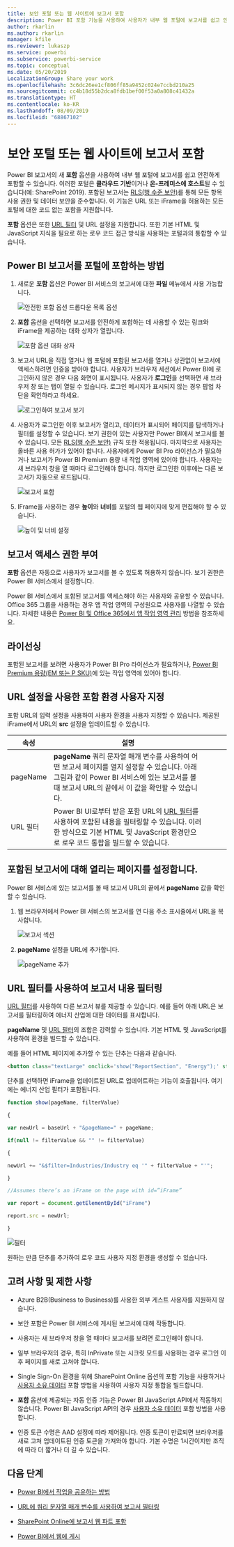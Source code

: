 ```yaml
---
title: 보안 포털 또는 웹 사이트에 보고서 포함
description: Power BI 포함 기능을 사용하여 사용자가 내부 웹 포털에 보고서를 쉽고 안전하게 포함하도록 할 수 있습니다.
author: rkarlin
ms.author: rkarlin
manager: kfile
ms.reviewer: lukaszp
ms.service: powerbi
ms.subservice: powerbi-service
ms.topic: conceptual
ms.date: 05/20/2019
LocalizationGroup: Share your work
ms.openlocfilehash: 3c6dc26ee1cf806ff85a9452c024e7ccbd210a25
ms.sourcegitcommit: cc4b18d55b2dca8fdb1bef00f53a0a808c41432a
ms.translationtype: HT
ms.contentlocale: ko-KR
ms.lasthandoff: 08/09/2019
ms.locfileid: "68867102"
---
```

# <a name="embed-a-report-in-a-secure-portal-or-website"></a>보안 포털 또는 웹 사이트에 보고서 포함

Power BI 보고서의 새 **포함** 옵션을 사용하여 내부 웹 포털에 보고서를 쉽고 안전하게 포함할 수 있습니다. 이러한 포털은 **클라우드 기반**이거나 **온-프레미스에 호스트**될 수 있습니다(예: SharePoint 2019). 포함된 보고서는 [RLS(행 수준 보안)](service-admin-rls.md)를 통해 모든 항목 사용 권한 및 데이터 보안을 준수합니다. 이 기능은 URL 또는 iFrame을 허용하는 모든 포털에 대한 코드 없는 포함을 지원합니다. 

**포함** 옵션은 또한 [URL 필터](service-url-filters.md) 및 URL 설정을 지원합니다. 또한 기본 HTML 및 JavaScript 지식을 필요로 하는 로우 코드 접근 방식을 사용하는 포털과의 통합할 수 있습니다.

## <a name="how-to-embed-power-bi-reports-into-portals"></a>Power BI 보고서를 포털에 **포함**하는 방법

1. 새로운 **포함** 옵션은 Power BI 서비스의 보고서에 대한 **파일** 메뉴에서 사용 가능합니다.

    ![안전한 포함 옵션 드롭다운 목록 옵션](media/service-embed-secure/secure-embed-drop-down-menu.png)

2. **포함** 옵션을 선택하면 보고서를 안전하게 포함하는 데 사용할 수 있는 링크와 iFrame을 제공하는 대화 상자가 열립니다.

    ![포함 옵션 대화 상자](media/service-embed-secure/secure-embed-code-dialog.png)

3. 보고서 URL을 직접 열거나 웹 포털에 포함된 보고서를 열거나 상관없이 보고서에 액세스하려면 인증을 받아야 합니다. 사용자가 브라우저 세션에서 Power BI에 로그인하지 않은 경우 다음 화면이 표시됩니다. 사용자가 **로그인**을 선택하면 새 브라우저 창 또는 탭이 열릴 수 있습니다. 로그인 메시지가 표시되지 않는 경우 팝업 차단을 확인하라고 하세요.

    ![로그인하여 보고서 보기](media/service-embed-secure/secure-embed-sign-in.png)

4. 사용자가 로그인한 이후 보고서가 열리고, 데이터가 표시되어 페이지를 탐색하거나 필터를 설정할 수 있습니다. 보기 권한이 있는 사용자만 Power BI에서 보고서를 볼 수 있습니다. 모든 [RLS(행 수준 보안)](service-admin-rls.md) 규칙 또한 적용됩니다. 마지막으로 사용자는 올바른 사용 허가가 있어야 합니다. 사용자에게 Power BI Pro 라이선스가 필요하거나 보고서가 Power BI Premium 용량 내 작업 영역에 있어야 합니다. 사용자는 새 브라우저 창을 열 때마다 로그인해야 합니다. 하지만 로그인한 이후에는 다른 보고서가 자동으로 로드됩니다.

    ![보고서 포함](media/service-embed-secure/secure-embed-report.png)

5. IFrame을 사용하는 경우 **높이**와 **너비**를 포털의 웹 페이지에 맞게 편집해야 할 수 있습니다.

    ![높이 및 너비 설정](media/service-embed-secure/secure-embed-size.png)

## <a name="granting-report-access"></a>보고서 액세스 권한 부여

**포함** 옵션은 자동으로 사용자가 보고서를 볼 수 있도록 허용하지 않습니다. 보기 권한은 Power BI 서비스에서 설정합니다.

Power BI 서비스에서 포함된 보고서를 액세스해야 하는 사용자와 공유할 수 있습니다. Office 365 그룹을 사용하는 경우 앱 작업 영역의 구성원으로 사용자를 나열할 수 있습니다. 자세한 내용은 [Power BI 및 Office 365에서 앱 작업 영역 관리](service-manage-app-workspace-in-power-bi-and-office-365.md) 방법을 참조하세요.

## <a name="licensing"></a>라이선싱

포함된 보고서를 보려면 사용자가 Power BI Pro 라이선스가 필요하거나, [Power BI Premium 용량(EM 또는 P SKU)](service-admin-premium-purchase.md)에 있는 작업 영역에 있어야 합니다.

## <a name="customize-your-embed-experience-using-url-settings"></a>URL 설정을 사용한 포함 환경 사용자 지정

포함 URL의 입력 설정을 사용하여 사용자 환경을 사용자 지정할 수 있습니다. 제공된 iFrame에서 URL의 **src** 설정을 업데이트할 수 있습니다.

| 속성  | 설명  |  |  |  |
|--------------|-----------------------------------------------------------------------------------------------------------------------------------------------------------------------------------------------------------------------|---|---|---|
| pageName  | **pageName** 쿼리 문자열 매개 변수를 사용하여 어떤 보고서 페이지를 열지 설정할 수 있습니다. 아래 그림과 같이 Power BI 서비스에 있는 보고서를 볼 때 보고서 URL의 끝에서 이 값을 확인할 수 있습니다. |  |  |  |
| URL 필터  | Power BI UI로부터 받은 포함 URL의 [URL 필터](service-url-filters.md)를 사용하여 포함된 내용을 필터링할 수 있습니다. 이러한 방식으로 기본 HTML 및 JavaScript 환경만으로 로우 코드 통합을 빌드할 수 있습니다.  |  |  |  |

## <a name="set-which-page-opens-for-an-embedded-report"></a>포함된 보고서에 대해 열리는 페이지를 설정합니다. 

Power BI 서비스에 있는 보고서를 볼 때 보고서 URL의 끝에서 **pageName** 값을 확인할 수 있습니다.

1. 웹 브라우저에서 Power BI 서비스의 보고서를 연 다음 주소 표시줄에서 URL을 복사합니다.

    ![보고서 섹션](media/service-embed-secure/secure-embed-report-section.png)

2. **pageName** 설정을 URL에 추가합니다.

    ![pageName 추가](media/service-embed-secure/secure-embed-append-page-name.png)

## <a name="filter-report-content-using-url-filters"></a>URL 필터를 사용하여 보고서 내용 필터링 

[URL 필터](service-url-filters.md)를 사용하여 다른 보고서 뷰를 제공할 수 있습니다. 예를 들어 아래 URL은 보고서를 필터링하여 에너지 산업에 대한 데이터를 표시합니다.

**pageName** 및 [URL 필터](service-url-filters.md)의 조합은 강력할 수 있습니다. 기본 HTML 및 JavaScript를 사용하여 환경을 빌드할 수 있습니다.

예를 들어 HTML 페이지에 추가할 수 있는 단추는 다음과 같습니다.

```html
<button class="textLarge" onclick='show("ReportSection", "Energy");' style="display: inline-block;">Show Energy</button>
```

단추를 선택하면 iFrame을 업데이트된 URL로 업데이트하는 기능이 호출됩니다. 여기에는 에너지 산업 필터가 포함됩니다.

```javascript
function show(pageName, filterValue)

{

var newUrl = baseUrl + "&pageName=" + pageName;

if(null != filterValue && "" != filterValue)

{

newUrl += "&$filter=Industries/Industry eq '" + filterValue + "'";

}

//Assumes there’s an iFrame on the page with id=”iFrame”

var report = document.getElementById("iFrame")

report.src = newUrl;

}
```

![필터](media/service-embed-secure/secure-embed-filter.png)

원하는 만큼 단추를 추가하여 로우 코드 사용자 지정 환경을 생성할 수 있습니다. 

## <a name="considerations-and-limitations"></a>고려 사항 및 제한 사항

* Azure B2B(Business to Business)를 사용한 외부 게스트 사용자를 지원하지 않습니다.

* 보안 포함은 Power BI 서비스에 게시된 보고서에 대해 작동합니다.

* 사용자는 새 브라우저 창을 열 때마다 보고서를 보려면 로그인해야 합니다.

* 일부 브라우저의 경우, 특히 InPrivate 또는 시크릿 모드를 사용하는 경우 로그인 이후 페이지를 새로 고쳐야 합니다.

* Single Sign-On 환경을 위해 SharePoint Online 옵션의 포함 기능을 사용하거나 [사용자 소유 데이터](developer/embed-sample-for-your-organization.md) 포함 방법을 사용하여 사용자 지정 통합을 빌드합니다. 

* **포함** 옵션에 제공되는 자동 인증 기능은 Power BI JavaScript API에서 작동하지 않습니다. Power BI JavaScript API의 경우 [사용자 소유 데이터](developer/embed-sample-for-your-organization.md) 포함 방법을 사용합니다. 

* 인증 토큰 수명은 AAD 설정에 따라 제어됩니다. 인증 토큰이 만료되면 브라우저를 새로 고쳐 업데이트된 인증 토큰을 가져와야 합니다. 기본 수명은 1시간이지만 조직에 따라 더 짧거나 더 길 수 있습니다.

## <a name="next-steps"></a>다음 단계

* [Power BI에서 작업을 공유하는 방법](service-how-to-collaborate-distribute-dashboards-reports.md)

* [URL에 쿼리 문자열 매개 변수를 사용하여 보고서 필터링](service-url-filters.md)

* [SharePoint Online에 보고서 웹 파트 포함](service-embed-report-spo.md)

* [Power BI에서 웹에 게시](service-publish-to-web.md)
